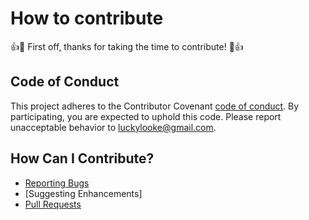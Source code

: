 # How to contribute

:+1::tada: First off, thanks for taking the time to contribute! :tada::+1:

## Code of Conduct

This project adheres to the Contributor Covenant [code of conduct](http://contributor-covenant.org/version/1/4/). By participating, you are expected to uphold this code. Please report unacceptable behavior to [luckylooke@gmail.com](mailto:luckylooke@gmail.com).

## How Can I Contribute?

- [Reporting Bugs](https://github.com/antitrollsystem/frontend/issues)
- [Suggesting Enhancements]
- [Pull Requests](https://github.com/antitrollsystem/frontend/pulls)
